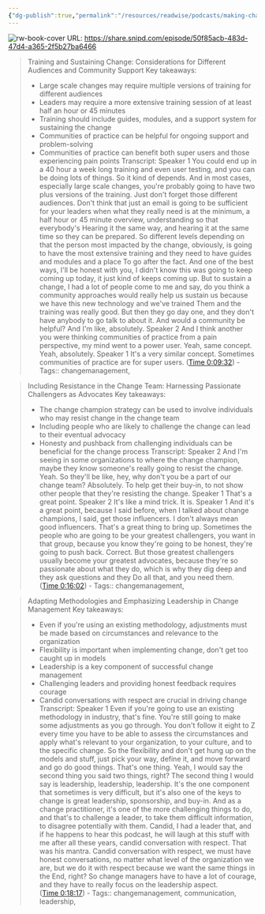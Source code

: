 ```yaml
---
{"dg-publish":true,"permalink":"/resources/readwise/podcasts/making-change-management-mindful-part-4-how-to-train-and-engage-employees-in-the-change/","tags":["podcasts","til"],"created":"","updated":""}
---
```


![rw-book-cover](https://wsrv.nl/?url=https%3A%2F%2Fdeow9bq0xqvbj.cloudfront.net%2Fimage-logo%2F772677%2FAPQC-Podcast_1400x1400_gqizmt.jpg&w=100&h=100)
URL: https://share.snipd.com/episode/50f85acb-483d-47d4-a365-2f5b27ba6466

> Training and Sustaining Change: Considerations for Different Audiences and Community Support
> Key takeaways:
> - Large scale changes may require multiple versions of training for different audiences
> - Leaders may require a more extensive training session of at least half an hour or 45 minutes
> - Training should include guides, modules, and a support system for sustaining the change
> - Communities of practice can be helpful for ongoing support and problem-solving
> - Communities of practice can benefit both super users and those experiencing pain points
> Transcript:
> Speaker 1
> You could end up in a 40 hour a week long training and even user testing, and you can be doing lots of things. So it kind of depends. And in most cases, especially large scale changes, you're probably going to have two plus versions of the training. Just don't forget those different audiences. Don't think that just an email is going to be sufficient for your leaders when what they really need is at the minimum, a half hour or 45 minute overview, understanding so that everybody's Hearing it the same way, and hearing it at the same time so they can be prepared. So different levels depending on that the person most impacted by the change, obviously, is going to have the most extensive training and they need to have guides and modules and a place To go after the fact. And one of the best ways, I'll be honest with you, I didn't know this was going to keep coming up today, it just kind of keeps coming up. But to sustain a change, I had a lot of people come to me and say, do you think a community approaches would really help us sustain us because we have this new technology and we've trained Them and the training was really good. But then they go day one, and they don't have anybody to go talk to about it. And would a community be helpful? And I'm like, absolutely.
> Speaker 2
> And I think another you were thinking communities of practice from a pain perspective, my mind went to a power user. Yeah, same concept. Yeah, absolutely.
> Speaker 1
> It's a very similar concept. Sometimes communities of practice are for super users. ([Time 0:09:32](https://share.snipd.com/snip/6ba76738-b610-4733-98f0-f35d24261bab))
    - Tags:: changemanagement, 

> Including Resistance in the Change Team: Harnessing Passionate Challengers as Advocates
> Key takeaways:
> - The change champion strategy can be used to involve individuals who may resist change in the change team
> - Including people who are likely to challenge the change can lead to their eventual advocacy
> - Honesty and pushback from challenging individuals can be beneficial for the change process
> Transcript:
> Speaker 2
> And I'm seeing in some organizations to where the change champion, maybe they know someone's really going to resist the change. Yeah. So they'll be like, hey, why don't you be a part of our change team? Absolutely. To help get their buy-in, to not show other people that they're resisting the change.
> Speaker 1
> That's a great point.
> Speaker 2
> It's like a mind trick. It is.
> Speaker 1
> And it's a great point, because I said before, when I talked about change champions, I said, get those influencers. I don't always mean good influencers. That's a great thing to bring up. Sometimes the people who are going to be your greatest challengers, you want in that group, because you know they're going to be honest, they're going to push back. Correct. But those greatest challengers usually become your greatest advocates, because they're so passionate about what they do, which is why they dig deep and they ask questions and they Do all that, and you need them. ([Time 0:16:02](https://share.snipd.com/snip/ba7e5379-d045-4713-ac7d-4a2d082b6e01))
    - Tags:: changemanagement, 

> Adapting Methodologies and Emphasizing Leadership in Change Management
> Key takeaways:
> - Even if you're using an existing methodology, adjustments must be made based on circumstances and relevance to the organization
> - Flexibility is important when implementing change, don't get too caught up in models
> - Leadership is a key component of successful change management
> - Challenging leaders and providing honest feedback requires courage
> - Candid conversations with respect are crucial in driving change
> Transcript:
> Speaker 1
> Even if you're going to use an existing methodology in industry, that's fine. You're still going to make some adjustments as you go through. You don't follow it eight to Z every time you have to be able to assess the circumstances and apply what's relevant to your organization, to your culture, and to the specific change. So the flexibility and don't get hung up on the models and stuff, just pick your way, define it, and move forward and go do good things. That's one thing. Yeah, I would say the second thing you said two things, right? The second thing I would say is leadership, leadership, leadership. It's the one component that sometimes is very difficult, but it's also one of the keys to change is great leadership, sponsorship, and buy-in. And as a change practitioner, it's one of the more challenging things to do, and that's to challenge a leader, to take them difficult information, to disagree potentially with them. Candid, I had a leader that, and if he happens to hear this podcast, he will laugh at this stuff with me after all these years, candid conversation with respect. That was his mantra. Candid conversation with respect, we must have honest conversations, no matter what level of the organization we are, but we do it with respect because we want the same things in the End, right? So change managers have to have a lot of courage, and they have to really focus on the leadership aspect. ([Time 0:18:17](https://share.snipd.com/snip/ec8a103f-7777-40e5-8dfe-fec8a4949a90))
    - Tags:: changemanagement, communication, leadership, 

